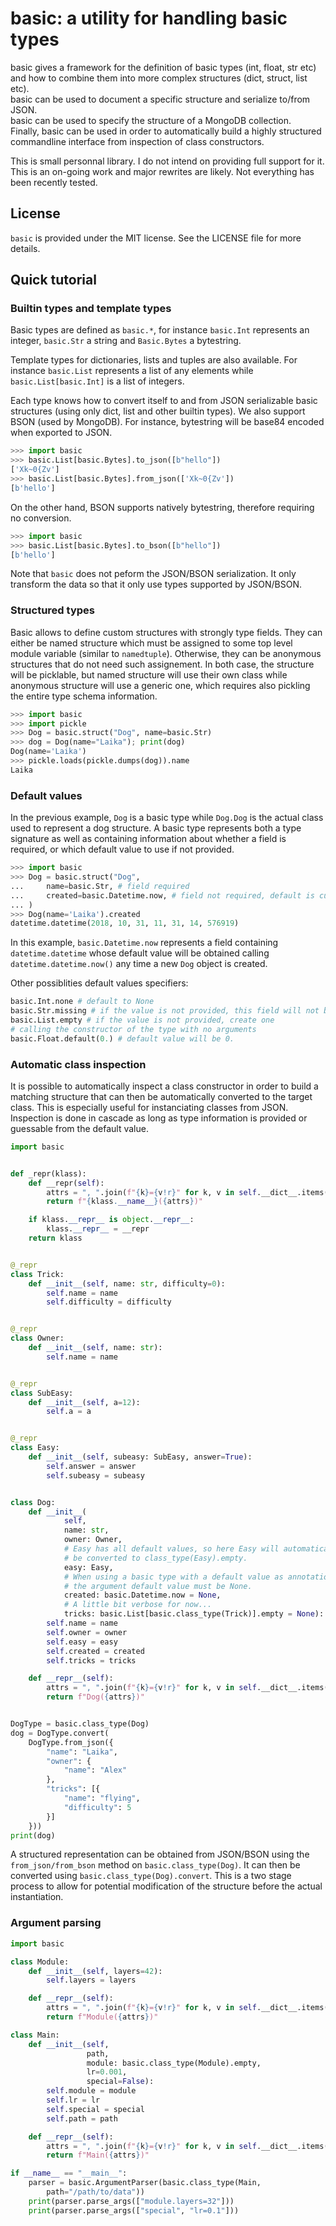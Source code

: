 # basic: a utility for handling basic types

basic gives a framework for the definition of basic types (int, float, str etc)
and how to combine them into more complex structures (dict, struct, list etc).\
basic can be used to document a specific structure and serialize to/from
JSON.\
basic can be used to specify the structure of a MongoDB collection.\
Finally, basic can be used in order to automatically build a highly
structured commandline interface from inspection of class constructors.

This is small personnal library. I do not intend on providing full support
for it. This is an on-going work and major rewrites are likely.
Not everything has been recently tested.


## License

`basic` is provided under the MIT license. See the LICENSE file for more details.


## Quick tutorial

### Builtin types and template types

Basic types are defined as `basic.*`, for instance `basic.Int`
represents an integer, `basic.Str` a string and `Basic.Bytes` a bytestring.

Template types for dictionaries, lists and tuples are also available. For instance `basic.List` represents a list of any elements while `basic.List[basic.Int]` is a list of integers.

Each type knows how to convert itself to and from JSON serializable basic structures (using only dict, list and other builtin types). We also support BSON (used by MongoDB).
For instance, bytestring will be base84 encoded when exported to JSON.

```python
>>> import basic
>>> basic.List[basic.Bytes].to_json([b"hello"])
['Xk~0{Zv']
>>> basic.List[basic.Bytes].from_json(['Xk~0{Zv'])
[b'hello']

```

On the other hand, BSON supports natively bytestring, therefore
requiring no conversion.

```python
>>> import basic
>>> basic.List[basic.Bytes].to_bson([b"hello"])
[b'hello']

```

Note that `basic` does not peform the JSON/BSON serialization. It only transform the data so that it only use types supported by JSON/BSON.

### Structured types

Basic allows to define custom structures with strongly type fields. They can either be named structure which must be assigned to some top level module variable (similar to `namedtuple`).
Otherwise, they can be anonymous structures that do not need such assignement.
In both case, the structure will be picklable, but named structure
will use their own class while anonymous structure will use a generic one,
which requires also pickling the entire type schema information.

```python
>>> import basic
>>> import pickle
>>> Dog = basic.struct("Dog", name=basic.Str)
>>> dog = Dog(name="Laika"); print(dog)
Dog(name='Laika')
>>> pickle.loads(pickle.dumps(dog)).name
Laika

```

### Default values

In the previous example, `Dog` is a basic type while `Dog.Dog`
is the actual class used to represent a dog structure.
A basic type represents both a type signature as well as containing information about whether a field is required, or which
default value to use if not provided.

```python
>>> import basic
>>> Dog = basic.struct("Dog",
...     name=basic.Str, # field required
...     created=basic.Datetime.now, # field not required, default is current time
... )
>>> Dog(name='Laika').created
datetime.datetime(2018, 10, 31, 11, 31, 14, 576919)
```

In this example, `basic.Datetime.now` represents a field containing `datetime.datetime` whose default value will be
obtained calling `datetime.datetime.now()` any time a new `Dog` object is created.

Other possiblities default values specifiers:

```python
basic.Int.none # default to None
basic.Str.missing # if the value is not provided, this field will not be set on the structure
basic.List.empty # if the value is not provided, create one
# calling the constructor of the type with no arguments
basic.Float.default(0.) # default value will be 0.
```

### Automatic class inspection

It is possible to automatically inspect a class constructor in order to build a matching structure that can then be automatically converted to the target class. This is especially useful for instanciating classes from JSON. Inspection
is done in cascade as long as type information is provided or guessable
from the default value.

```python
import basic


def _repr(klass):
    def __repr(self):
        attrs = ", ".join(f"{k}={v!r}" for k, v in self.__dict__.items())
        return f"{klass.__name__}({attrs})"

    if klass.__repr__ is object.__repr__:
        klass.__repr__ = __repr
    return klass


@_repr
class Trick:
    def __init__(self, name: str, difficulty=0):
        self.name = name
        self.difficulty = difficulty


@_repr
class Owner:
    def __init__(self, name: str):
        self.name = name


@_repr
class SubEasy:
    def __init__(self, a=12):
        self.a = a


@_repr
class Easy:
    def __init__(self, subeasy: SubEasy, answer=True):
        self.answer = answer
        self.subeasy = subeasy


class Dog:
    def __init__(
            self,
            name: str,
            owner: Owner,
            # Easy has all default values, so here Easy will automatically
            # be converted to class_type(Easy).empty.
            easy: Easy,
            # When using a basic type with a default value as annotation
            # the argument default value must be None.
            created: basic.Datetime.now = None,
            # A little bit verbose for now...
            tricks: basic.List[basic.class_type(Trick)].empty = None):
        self.name = name
        self.owner = owner
        self.easy = easy
        self.created = created
        self.tricks = tricks

    def __repr__(self):
        attrs = ", ".join(f"{k}={v!r}" for k, v in self.__dict__.items())
        return f"Dog({attrs})"


DogType = basic.class_type(Dog)
dog = DogType.convert(
    DogType.from_json({
        "name": "Laika",
        "owner": {
            "name": "Alex"
        },
        "tricks": [{
            "name": "flying",
            "difficulty": 5
        }]
    }))
print(dog)
```

A structured representation can be obtained from JSON/BSON using
the `from_json/from_bson` method on `basic.class_type(Dog)`.
It can then be converted using `basic.class_type(Dog).convert`.
This is a two stage process to allow for potential modification of the
structure before the actual instantiation.

### Argument parsing

```python
import basic

class Module:
    def __init__(self, layers=42):
        self.layers = layers

    def __repr__(self):
        attrs = ", ".join(f"{k}={v!r}" for k, v in self.__dict__.items())
        return f"Module({attrs})"

class Main:
    def __init__(self,
                 path,
                 module: basic.class_type(Module).empty,
                 lr=0.001,
                 special=False):
        self.module = module
        self.lr = lr
        self.special = special
        self.path = path

    def __repr__(self):
        attrs = ", ".join(f"{k}={v!r}" for k, v in self.__dict__.items())
        return f"Main({attrs})"

if __name__ == "__main__":
    parser = basic.ArgumentParser(basic.class_type(Main,
        path="/path/to/data"))
    print(parser.parse_args(["module.layers=32"]))
    print(parser.parse_args(["special", "lr=0.1"]))
```
